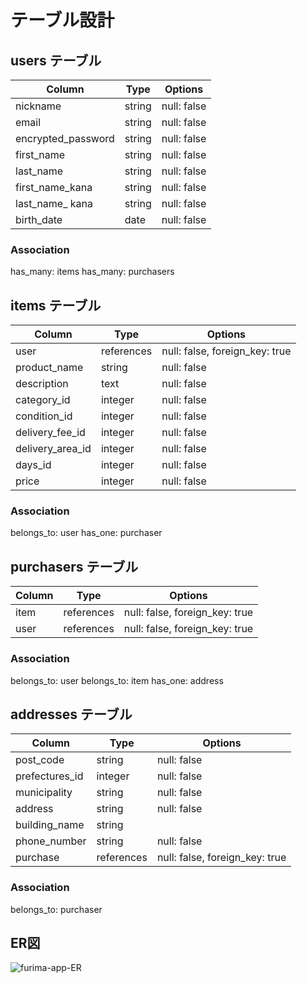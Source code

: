 # テーブル設計

## users テーブル

| Column             | Type     | Options     |
| ------------------ | ------   | ----------- |
| nickname           | string   | null: false |
| email              | string   | null: false |
| encrypted_password | string   | null: false |
| first_name         | string   | null: false |
| last_name          | string   | null: false |
| first_name_kana    | string   | null: false |
| last_name_ kana    | string   | null: false |
| birth_date         | date     | null: false |

### Association

has_many: items
has_many: purchasers

## items テーブル

| Column           | Type       | Options                        |
| ---------------- | -------    | ------------------------------ |
| user             | references | null: false, foreign_key: true |
| product_name     | string     | null: false                    |
| description      | text       | null: false                    |
| category_id      | integer    | null: false                    |
| condition_id     | integer    | null: false                    |
| delivery_fee_id  | integer    | null: false                    |
| delivery_area_id | integer    | null: false                    |
| days_id          | integer    | null: false                    |
| price            | integer    | null: false                    |

### Association

belongs_to: user
has_one: purchaser

## purchasers テーブル

| Column | Type       | Options                        |
| ------ | ---------- | ------------------------------ |
| item   | references | null: false, foreign_key: true |
| user   | references | null: false, foreign_key: true |

### Association

belongs_to: user
belongs_to: item
has_one: address

## addresses テーブル

| Column         | Type       | Options                        |
| -------------- | ---------- | ------------------------------ |
| post_code      | string     | null: false                    |
| prefectures_id | integer    | null: false                    |
| municipality   | string     | null: false                    |
| address        | string     | null: false                    |
| building_name  | string     |                                |
| phone_number   | string     | null: false                    |
| purchase       | references | null: false, foreign_key: true |

### Association
belongs_to: purchaser

## ER図

![furima-app-ER](https://user-images.githubusercontent.com/62535314/93979955-f259c280-fdb8-11ea-8884-bbc08133e71d.png)
